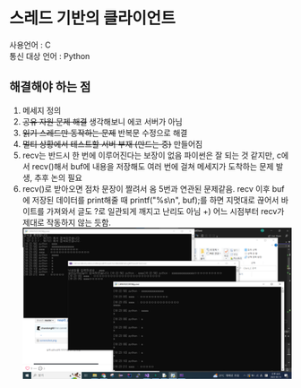 # 스레드 기반의 클라이언트
사용언어 : C<br>
통신 대상 언어 : Python
## 해결해야 하는 점
1. 메세지 정의
2. ~~공유 자원 문제 해결~~
	생각해보니 에코 서버가 아님
3. ~~읽기 스레드만 동작하는 문제~~
	반복문 수정으로 해결
4. ~~멀티 상황에서 테스트할 서버 부재 (만드는 중)~~
	만들어짐
5. recv는 반드시 한 번에 이루어진다는 보장이 없음
	파이썬은 잘 되는 것 같지만, c에서 recv()해서 buf에 내용을 저장해도 여러 번에 걸쳐 메세지가 도착하는 문제 발생, 추후 논의 필요
6. recv()로 받아오면 점차 문장이 짤려서 옴
	5번과 연관된 문제같음. recv 이후 buf에 저장된 데이터를 print해줄 때 printf("%s\n", buf);를 하면 지멋대로 끊어서 바이트를 가져와서 글도 ?로 일관되게 깨지고 난리도 아님
	+) 어느 시점부터 recv가 제대로 작동하지 않는 듯함.
	![bug1](./img/bug1.png)
	
